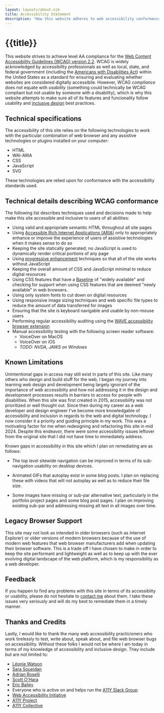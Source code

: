 ```yaml
---
layout: layouts/about.njk
title: Accessibility Statement
description: "How this website adheres to web accessibility conformance and inclusive design best practices."
---
```


# {{title}}

This website strives to achieve level AA compliance for the [Web Content Accessibility Guidelines (WCAG) version 2.2](https://www.w3.org/TR/WCAG22/). WCAG is widely acknowledged by accessibility professionals as well as local, state, and federal government (including the [Americans with Disabilities Act](https://www.ada.gov/resources/small-entity-compliance-guide/)) within the United States as a standard for ensuring and evaluating whether websites are considered digitally accessibile. However, WCAG _compliance_ does not equate with _usability_ (something could technically be WCAG compliant but not usable by someone with a disability), which is why this website attempts to make sure all of its features and funcionality follow usability and [inclusive design](https://en.wikipedia.org/wiki/Inclusive_design) best practices.

## Technical specifications

The accessibility of this site relies on the following technologies to work with the particular combination of web browser and any assistive technologies or plugins installed on your computer:

- HTML
- WAI-ARIA
- CSS
- JavaScript
- SVG

These technologies are relied upon for conformance with the accessibility standards used.

## Technical details describing WCAG conformance

The following list describes techniques used and decisions made to help make this site accessible and inclusive to users of all abilities:

- Using valid and appropriate semantic HTML throughout all site pages
- Using [Accessible Rich Internet Applications (ARIA)](https://www.w3.org/WAI/standards-guidelines/aria/) only to appropriately enhance or improve the experience of users of assistive technologies when it makes sense to do so
- Keeping the site statically generated; no JavaScript is used to dynamically render critical portions of any page
- Using [progressive enhancement](https://developer.mozilla.org/en-US/docs/Glossary/Progressive_Enhancement) techniques so that all of the site works without JavaScript
- Keeping the overall amount of CSS and JavaScript minimal to reduce digital resources
- Using CSS features that have a [Baseline](https://web.dev/baseline/) of "widely available" and checking for support when using CSS features that are deemed "newly available" in web browsers.
- Using only system fonts to cut down on digital resources
- Using responsive image sizing techniques and web specific file types to reduce the amount of data transferred for images
- Ensuring that the site is keyboard navigable and usable by non-mouse users
- Performing regular accessibility auditing using the [WAVE accessibility browser extension](https://wave.webaim.org/)
- Manual accessibility testing with the following screen reader software:
  - VoiceOver on MacOS
  - VoiceOver on iOS
  - *TODO: NVDA, JAWS on Windows*

## Known Limitations

Unintentional gaps in access may still exist in parts of this site. Like many others who design and build stuff for the web, I began my journey into learning web design and development being largely ignorant of the importance of web accessiblity and how not addressing it in the design and development processes results in barriers to access for people with disabilities. When this site was first created in 2015, accessibility was not prioritized or well thought out. Since then during my career as a web developer and design engineer I've become more knowledgable of accessibility and inclusion in regards to the web and digital technology. I now consider it a priority and guiding principle in my work. This was a motivating factor for me when redesigning and refactoring this site in mid 2024. Despite this endeavor, there were some accessibility issues leftover from the original site that I did not have time to immediately address.

Known gaps in accessibility in this site which I plan on remediating are as follows:

- The top level sitewide navigation can be improved in terms of its sub-navigation usability on desktop devices.

- Animated GIFs that autoplay exist in some blog posts. I plan on replacing these with videos that will not autoplay as well as to reduce their file size.

- Some images have missing or sub-par alternative text, particularly in the portfolio project pages and some blog post pages. I plan on improving existing sub-par and addressing missing alt text in all images over time.

## Legacy Browser Support

This site may not look as intended in older browsers (such as Internet Explorer) or older versions of modern browsers because of the use of modern web features that web browser manufacturers add when updating their browser software. This is a trade off I have chosen to make in order to keep the site performant and lightweight as well as to keep up with the ever evolving digital landscape of the web platform, which is my responsibility as a web developer.

## Feedback

If you happen to find any problems with this site in terms of its accessiblity or usability, please do not hesitate to [contact me](/contact/) about them. I take these issues very seriously and will do my best to remediate them in a timely manner.

## Thanks and Credits

Lastly, I would like to thank the many web accessibility practicioners who work tirelessly to test, write about, speak about, and file web browser bugs on accessibility. Without these folks I would not be where I am today in terms of my knowledge of accessibility and inclusive design. They include but are not limited to:

- [Léonie Watson](https://tink.uk/about-leonie/)
- [Sara Soueidan](https://www.sarasoueidan.com/)
- [Adrian Roselli](https://adrianroselli.com/)
- [Scott O'Hara](https://www.scottohara.me/)
- [Eric Bailey](https://ericwbailey.design/)
- Everyone who is active on and helps run the [A11Y Slack Group](https://web-a11y.slack.com/)
- [Web Accessibility Initiative](https://www.w3.org/WAI/)
- [A11Y Project](https://www.a11yproject.com/)
- [A11Y Collective](https://www.a11y-collective.com/)
